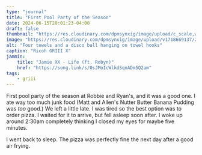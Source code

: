 ```yaml
---
type: "journal"
title: "First Pool Party of the Season"
date: 2024-06-15T20:01:23-04:00
draft: false
thumbnail: "https://res.cloudinary.com/dpmsynxig/image/upload/c_scale,w_740/v1718669137/2024%20Posts/2024-06-15_pool-party/untitled-3-2.jpg"
image: "https://res.cloudinary.com/dpmsynxig/image/upload/v1718669137/2024%20Posts/2024-06-15_pool-party/untitled-3-2.jpg"
alt: "Four towels and a disco ball hanging on towel hooks"
caption: "Ricoh GRIII X"
jammin:
    title: "Jamie XX - Life (ft. Robyn)"
    href: "https://song.link/s/0sJMoIcWlkdSqnADm5Q2am"
tags:
    - griii
---
```


First pool party of the season at Robbie and Ryan's, and it was a good one. I ate way too much junk food (Matt and Allen's Nutter Butter Banana Pudding was _too_ good.) We left a little late. I was tired so the best option was to order pizza. I waited for it to arrive, but fell asleep soon after. I woke up around 2:30am completely thinking I closed my eyes for maybe five minutes.

I went back to sleep. The pizza was perfectly fine the next day after a good air frying.

